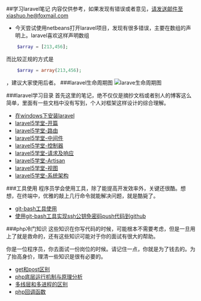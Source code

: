 ##学习laravel笔记
内容仅供参考，如果发现有错误或者意见，请发送邮件至xiashuo.he@foxmail.com

- 今天尝试使用netbeans打开laravel项目，发现有很多错误，主要在数组的声明上。laravel喜欢这样声明数组
```php
	$array = [213,456];
```
而比较正规的方式是
```php
	$array = array(213,456);
```
，建议大家使用后者。
###laravel生命周期图
![larave生命周期图](http://7xo7bi.com1.z0.glb.clouddn.com/20151126202335.png?imageView2/2/w/600)

###laravel学习目录
首先这里的笔记，绝不仅仅是摘抄文档或者别人的博客这么简单，里面有一些文档中没有写到，个人对框架这样设计的综合理解。

- [在windows下安装laravel](./%E5%9C%A8windows%E4%B8%8B%E5%AE%89%E8%A3%85laravel.md)
- [laravel5学堂-开篇](./laravel5%E5%AD%A6%E5%A0%82-%E5%BC%80%E7%AF%87.md)
- [laravel5学堂-路由](./laravel5%E5%AD%A6%E5%A0%82-%E8%B7%AF%E7%94%B1.md)
- [laravel5学堂-中间件](./laravel5%E5%AD%A6%E5%A0%82-%E4%B8%AD%E9%97%B4%E4%BB%B6.md)
- [laravel5学堂-控制器](./laravel5%E5%AD%A6%E5%A0%82-%E6%8E%A7%E5%88%B6%E5%99%A8.md)
- [laravel5学堂-请求及响应](./laravel5%E5%AD%A6%E5%A0%82-%E8%AF%B7%E6%B1%82%E5%8F%8A%E5%93%8D%E5%BA%94.md)
- [laravel5学堂-Artisan](./laravel5%E5%AD%A6%E5%A0%82-Artisan.md)
- [laravel5学堂-视图](./laravel5%E5%AD%A6%E5%A0%82-%E8%A7%86%E5%9B%BE.md)
- [laravel5学堂-系统架构](./laravel5%E5%AD%A6%E5%A0%82-%E7%B3%BB%E7%BB%9F%E6%9E%B6%E6%9E%84.md)

###工具使用
程序员学会使用工具，除了能提高开发效率外，关键还很酷。想想，在终端中，优雅的敲上几行命令就能解决问题，就是酷毙了。

- [git-bash工具使用](./toolnote/git-bash%E5%B7%A5%E5%85%B7%E4%BD%BF%E7%94%A8.md)
- [使用git-bash工具实现ssh公钥免密码push代码到github](./toolnote/%E4%BD%BF%E7%94%A8git-bash%E5%B7%A5%E5%85%B7%E5%AE%9E%E7%8E%B0ssh%E5%85%AC%E9%92%A5%E5%85%8D%E5%AF%86%E7%A0%81push%E4%BB%A3%E7%A0%81%E5%88%B0github.md)

###php冷门知识
这些知识在你写代码的时候，可能根本不需要考虑，但是一旦用上了就是救命的，还有这些知识可能对于你的面试有很大的帮助。

你是一位程序员，你去面试一份岗位的时候。请记住一点，你就是为了钱去的。为了抬高身价，理清一些知识是很有必要的。

- [get和post区别](./phpnote/get%E5%92%8Cpost%E5%8C%BA%E5%88%AB.md)
- [php底层运行机制与原理分析](./phpnote/php%E5%BA%95%E5%B1%82%E8%BF%90%E8%A1%8C%E6%9C%BA%E5%88%B6%E4%B8%8E%E5%8E%9F%E7%90%86%E5%88%86%E6%9E%90.md)
- [多线层和多进程的区别](./phpnote/%E5%A4%9A%E7%BA%BF%E5%B1%82%E5%92%8C%E5%A4%9A%E8%BF%9B%E7%A8%8B%E7%9A%84%E5%8C%BA%E5%88%AB.md)
- [php回调函数](phpnote/php%E5%9B%9E%E8%B0%83%E5%87%BD%E6%95%B0.md)
